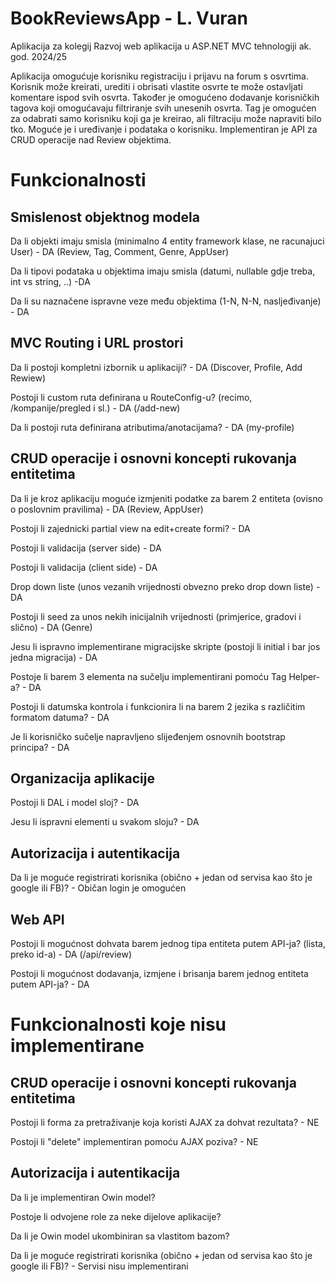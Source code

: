 # BookReviewsApp - L. Vuran

Aplikacija za kolegij Razvoj web aplikacija u ASP.NET MVC tehnologiji ak. god. 2024/25

Aplikacija omogućuje korisniku registraciju i prijavu na forum s osvrtima. Korisnik može kreirati, urediti i obrisati vlastite osvrte te može ostavljati komentare ispod svih osvrta.
Također je omogućeno dodavanje korisničkih tagova koji omogućavaju filtriranje svih unesenih osvrta. Tag je omogućen za odabrati samo korisniku koji ga je kreirao, ali filtraciju može napraviti bilo tko. Moguće je i uređivanje i podataka o korisniku.
Implementiran je API za CRUD operacije nad Review objektima.

# Funkcionalnosti

## Smislenost objektnog modela
Da li objekti imaju smisla (minimalno 4 entity framework klase, ne racunajuci User) - DA (Review, Tag, Comment, Genre, AppUser)

Da li tipovi podataka u objektima imaju smisla (datumi, nullable gdje treba, int vs string, ..) -DA

Da li su naznačene ispravne veze među objektima (1-N, N-N, nasljeđivanje) - DA

## MVC Routing i URL prostori
Da li postoji kompletni izbornik u aplikaciji? - DA (Discover, Profile, Add Rewiew)

Postoji li custom ruta definirana u RouteConfig-u? (recimo, /kompanije/pregled i sl.) - DA (/add-new)

Da li postoji ruta definirana atributima/anotacijama? - DA (my-profile)


## CRUD operacije i osnovni koncepti rukovanja entitetima
Da li je kroz aplikaciju moguće izmjeniti podatke za barem 2 entiteta (ovisno o poslovnim pravilima) - DA (Review, AppUser)

Postoji li zajednicki partial view na edit+create formi? - DA

Postoji li validacija (server side) - DA

Postoji li validacija (client side) - DA

Drop down liste (unos vezanih vrijednosti obvezno preko drop down liste) - DA

Postoji li seed za unos nekih inicijalnih vrijednosti (primjerice, gradovi i slično) - DA (Genre)

Jesu li ispravno implementirane migracijske skripte (postoji li initial i bar jos jedna migracija) - DA

Postoje li barem 3 elementa na sučelju implementirani pomoću Tag Helper-a? - DA

Postoji li datumska kontrola i funkcionira li na barem 2 jezika s različitim formatom datuma? - DA

Je li korisničko sučelje napravljeno slijeđenjem osnovnih bootstrap principa? - DA

## Organizacija aplikacije
Postoji li DAL i model sloj? - DA

Jesu li ispravni elementi u svakom sloju? - DA

## Autorizacija i autentikacija
Da li je moguće registrirati korisnika (obično + jedan od servisa kao što je google ili FB)? - Običan login je omogućen

## Web API
Postoji li mogućnost dohvata barem jednog tipa entiteta putem API-ja? (lista, preko id-a) - DA (/api/review)

Postoji li mogućnost dodavanja, izmjene i brisanja barem jednog entiteta putem API-ja? - DA

# Funkcionalnosti koje nisu implementirane

## CRUD operacije i osnovni koncepti rukovanja entitetima

Postoji li forma za pretraživanje koja koristi AJAX za dohvat rezultata? - NE

Postoji li "delete" implementiran pomoću AJAX poziva? - NE

## Autorizacija i autentikacija

Da li je implementiran Owin model?

Postoje li odvojene role za neke dijelove aplikacije?

Da li je Owin model ukombiniran sa vlastitom bazom?

Da li je moguće registrirati korisnika (obično + jedan od servisa kao što je google ili FB)? - Servisi nisu implementirani

